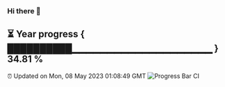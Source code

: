### Hi there 👋
⏳ Year progress { ██████████▁▁▁▁▁▁▁▁▁▁▁▁▁▁▁▁▁▁▁▁ } 34.81 %
---
⏰ Updated on Mon, 08 May 2023 01:08:49 GMT
![Progress Bar CI](https://github.com/liununu/liununu/workflows/Progress%20Bar%20CI/badge.svg)
